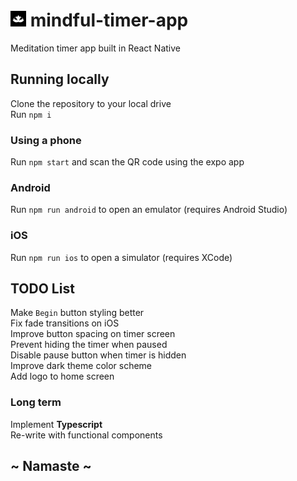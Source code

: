 # <img src="assets/icon.png" width="25"> mindful-timer-app

Meditation timer app built in React Native

## Running locally

Clone the repository to your local drive\
Run `npm i`

### Using a phone

Run `npm start` and scan the QR code using the expo app

### Android

Run `npm run android` to open an emulator (requires Android Studio)

### iOS

Run `npm run ios` to open a simulator (requires XCode)

## TODO List

Make `Begin` button styling better\
Fix fade transitions on iOS\
Improve button spacing on timer screen\
Prevent hiding the timer when paused\
Disable pause button when timer is hidden\
Improve dark theme color scheme\
Add logo to home screen

### Long term

Implement **Typescript**\
Re-write with functional components

## ~ Namaste ~
